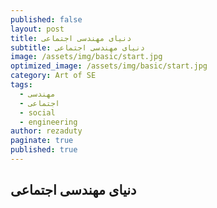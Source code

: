 ```yaml
---
published: false
layout: post
title: دنیای مهندسی اجتماعی
subtitle: دنیای مهندسی اجتماعی
image: /assets/img/basic/start.jpg
optimized_image: /assets/img/basic/start.jpg
category: Art of SE
tags:
  - مهندسی
  - اجتماعی
  - social
  - engineering
author: rezaduty
paginate: true
published: true
---
```

## دنیای مهندسی اجتماعی
